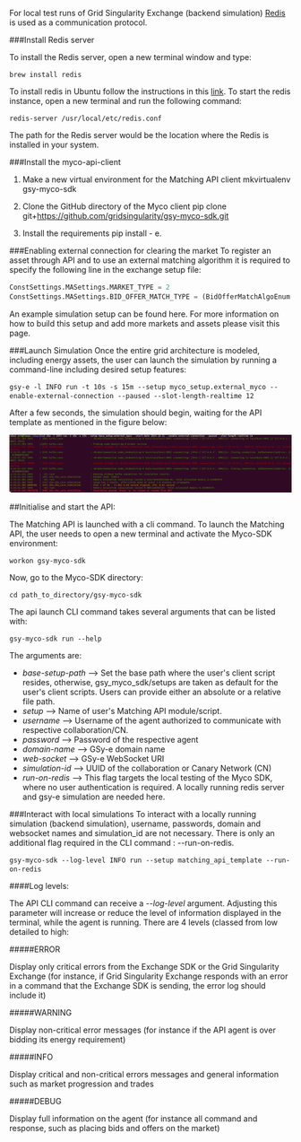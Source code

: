 For local test runs of Grid Singularity Exchange (backend simulation) [Redis](https://redis.io/) is used as a communication protocol.

###Install Redis server

To install the Redis server, open a new terminal window and type:
 ```
brew install redis
 ```
To install redis in Ubuntu follow the instructions in this [link](https://redis.io/topics/quickstart).
To start the redis instance, open a new terminal and run the following command:
 ```
redis-server /usr/local/etc/redis.conf
 ```
The path for the Redis server would be the location where the Redis is installed in your system.

###Install the myco-api-client

1. Make a new virtual environment for the Matching API client
mkvirtualenv gsy-myco-sdk

2. Clone the GitHub directory of the Myco client
pip clone git+https://github.com/gridsingularity/gsy-myco-sdk.git

3. Install the requirements
     pip install - e.

###Enabling external connection for clearing the market
To register an asset through API and to use an external matching algorithm it is required to specify the following line in the exchange setup file:

 ```python
ConstSettings.MASettings.MARKET_TYPE = 2
ConstSettings.MASettings.BID_OFFER_MATCH_TYPE = (BidOfferMatchAlgoEnum.EXTERNAL.value)
 ```
An example simulation setup can be found here. For more information on how to build this setup and add more markets and assets please visit this page.

###Launch Simulation
Once the entire grid architecture is modeled, including energy assets, the user can launch the simulation by running a command-line including desired setup features:
 ```
gsy-e -l INFO run -t 10s -s 15m --setup myco_setup.external_myco --enable-external-connection --paused --slot-length-realtime 12
 ```
After a few seconds, the simulation should begin, waiting for the API template as mentioned in the figure below:

![alt_text](img/myco_backend_simulation.png)

##Initialise and start the API:

The Matching API is launched with a cli command. To launch the Matching API, the user needs to open a new terminal and activate the Myco-SDK environment:
```
workon gsy-myco-sdk
```
Now, go to the Myco-SDK directory:
```
cd path_to_directory/gsy-myco-sdk
```
The api launch CLI command takes several arguments that can be listed with:
```
gsy-myco-sdk run --help
```
The arguments are:
- *base-setup-path* --> Set the base path where the user's client script resides, otherwise, gsy_myco_sdk/setups are taken as default for the user's client scripts. Users can provide either an absolute or a relative file path.
- *setup* --> Name of user's Matching API module/script.
- *username* --> Username of the agent authorized to communicate with respective collaboration/CN.
- *password* --> Password of the respective agent
- *domain-name* --> GSy-e domain name
- *web-socket* --> GSy-e WebSocket URI
- *simulation-id* --> UUID of the collaboration or Canary Network (CN)
- *run-on-redis* --> This flag targets the local testing of the Myco SDK, where no user authentication is required. A locally running redis server and gsy-e simulation are needed here.


###Interact with local simulations
To interact with a locally running simulation (backend simulation), username, passwords, domain and websocket names and simulation_id are not necessary. There is only an additional flag required in the CLI command : --run-on-redis.
```
gsy-myco-sdk --log-level INFO run --setup matching_api_template --run-on-redis
```

####Log levels:

The API CLI command can receive a _--log-level_ argument. Adjusting this parameter will increase or reduce the level of information displayed in the terminal, while the agent is running. There are 4 levels (classed from low detailed to high:


#####ERROR

Display only critical errors from the Exchange SDK or the Grid Singularity Exchange (for instance, if Grid Singularity Exchange responds with an error in a command that the Exchange SDK is sending, the error log should include it)

#####WARNING

Display non-critical error messages  (for instance if the API agent is over bidding its energy requirement)

#####INFO

Display critical and non-critical errors messages and general information such as market progression and trades

#####DEBUG

Display full information on the agent (for instance all command and response, such as placing bids and offers on the market)
